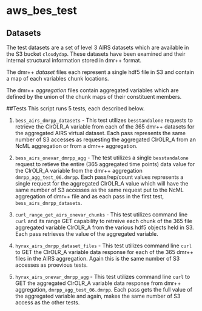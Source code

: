 # aws_bes_test

## Datasets
The test datasets are a set of level 3 AIRS datasets which are available in the
 S3 bucket `cloudydap`. These datasets have been examined and their internal
 structural information stored in dmr++ format. 
 
 The dmr++ _dataset_ files each represent
 a single hdf5 file in S3 and contain a map of each variables chunk locations. 
 
 
 The dmr++ _aggregation_ files contain aggregated variables which are defined by 
 the union of the chunk maps of their constituent members. 

##Tests
This script runs 5 tests, each described below.

1. `bess_airs_dmrpp_datasets` - This test utilizes `besstandalone` requests to 
retrieve the ClrOLR_A variable from each of the 365 dmr++ datasets for the 
aggregated AIRS virtual dataset. Each pass represents the same number of S3 
accesses as requesting the aggregated ClrOLR_A from an NcML aggregation or from 
a dmr++ aggregation.

1. `bess_airs_onevar_dmrpp_agg` - The test utilizes a single `besstandalone` 
request to retieve the entire (365 aggregated time points) data value for the 
ClrOLR_A variable from the dmr++ aggregation `dmrpp_agg_test_06.dmrpp`. Each 
pass/rep/count values represents a single request for the aggregated ClrOLR_A 
value which will have the same number of S3 accesses as the same request put to 
the NcML aggregation of dmr++ file and as each pass in the first test, 
`bess_airs_dmrpp_datasets`. 

1. `curl_range_get_airs_onevar_chunks` - This test utilizes command line `curl` 
and its range GET capability to retreive each chunk of the 365 file aggregated 
variable ClrOLR_A from the various hdf5 objects held in S3. Each pass retrieves 
the value of the aggregated variable.

1. `hyrax_airs_dmrpp_dataset_files` - This test utilizes command line `curl` to 
GET the ClrOLR_A variable data response for each of the 365 dmr++ files in the 
AIRS aggregation. Again this is the same number of S3 accesses as proevious tests.

1. `hyrax_airs_onevar_dmrpp_agg` - This test utilizes command line `curl` to GET 
the aggregated ClrOLR_A variable data response from dmr++ aggregation, 
`dmrpp_agg_test_06.dmrpp`. Each pass gets the full value of the aggregated 
variable and again, makes the same number of S3 access as the other tests.